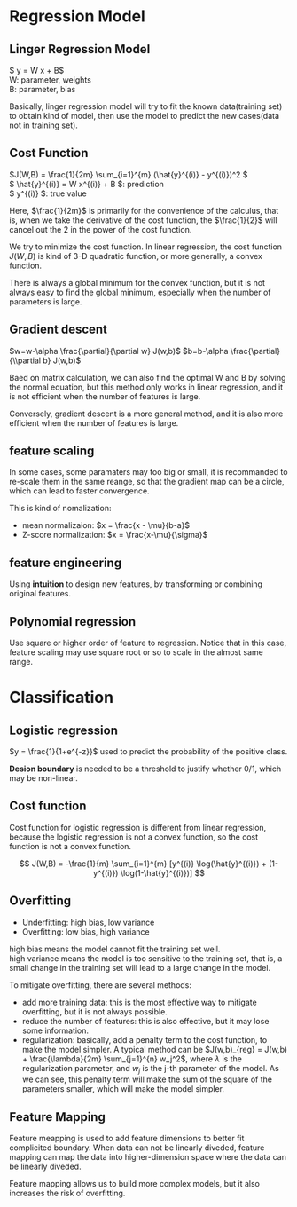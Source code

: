 # Regression Model
## Linger Regression Model
$ y = W x + B$  
W: parameter, weights  
B: parameter, bias

Basically, linger regression model will try to fit the known data(training set) to obtain kind of model,
then use the model to predict the new cases(data not in training set).

## Cost Function
$J(W,B) = \frac{1}{2m} \sum_{i=1}^{m} (\hat{y}^{(i)} - y^{(i)})^2 $  
$ \hat{y}^{(i)} = W x^{(i)} + B $: prediction  
$ y^{(i)} $: true value

Here, $\frac{1}{2m}$ is primarily for the convenience of the calculus, that is, when we take the derivative of the cost function, the $\frac{1}{2}$ will cancel out the 2 in the power of the cost function.


We try to minimize the cost function. In linear regression, the cost function $J(W,B)$ is kind of 3-D quadratic function, or more generally, a convex function. 

There is always a global minimum for the convex function, but it is not always easy to find the global minimum, especially when the number of parameters is large.

## Gradient descent

$w=w-\alpha \frac{\partial}{\partial w} J(w,b)$
$b=b-\alpha \frac{\partial}{\\partial b} J(w,b)$

Baed on matrix calculation, we can also find the optimal W and B by solving the normal equation, but this method only works in linear regression, and it is not efficient when the number of features is large.

Conversely, gradient descent is a more general method, and it is also more efficient when the number of features is large.

## feature scaling

In some cases, some paramaters may too big or small, it is recommanded to re-scale them in the same reange, so that the gradient map can be a circle, which can lead to faster convergence.

This is kind of nomalization:
- mean normalizaion: $x = \frac{x - \mu}{b-a}$
- Z-score normalization: $x = \frac{x-\mu}{\sigma}$

##  feature engineering

Using **intuition** to design new features, by transforming or combining original features.

## Polynomial regression

Use square or higher order of feature to regression.
Notice that in this case, feature scaling may use square root or so to scale in the almost same range.

# Classification

## Logistic regression

$y = \frac{1}{1+e^{-z}}$ used to predict the probability of the positive class.

**Desion boundary** is needed to be a threshold to justify whether 0/1, which may be non-linear.

## Cost function

Cost function for logistic regression is different from linear regression, because the logistic regression is not a convex function, so the cost function is not a convex function.

$$ J(W,B) = -\frac{1}{m} \sum_{i=1}^{m} [y^{(i)} \log(\hat{y}^{(i)}) + (1-y^{(i)}) \log(1-\hat{y}^{(i)})] $$

## Overfitting

- Underfitting: high bias, low variance
- Overfitting: low bias, high variance

high bias means the model cannot fit the training set well.  
high variance means the model is too sensitive to the training set, that is, a small change in the training set will lead to a large change in the model.

To mitigate overfitting, there are several methods:
- add more training data: this is the most effective way to mitigate overfitting, but it is not always possible.
- reduce the number of features: this is also effective, but it may lose some information.
- regularization: basically, add a penalty term to the cost function, to make the model simpler.
    A typical method can be $J(w,b)_{reg} = J(w,b) + \frac{\lambda}{2m} \sum_{j=1}^{n} w_j^2$, where $\lambda$ is the regularization parameter, and $w_j$ is the j-th parameter of the model. As we can see, this penalty term will make the sum of the square of the parameters smaller, which will make the model simpler.

## Feature Mapping

Feature meapping is used to add feature dimensions to better fit complicited boundary.
When data can not be linearly diveded, feature mapping can map the data into higher-dimension space where the data can be linearly diveded.

Feature mapping allows us to build more complex models, but it also increases the risk of overfitting.